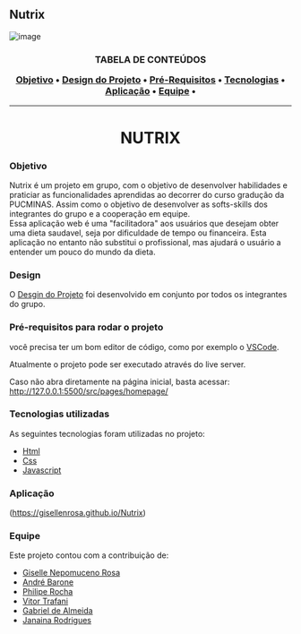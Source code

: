## Nutrix

<p align="center">

![image](https://user-images.githubusercontent.com/68014636/175835533-0139afbf-565b-4048-96a3-776b5b2d4abc.png)

</p>

<h3 align="center">TABELA DE CONTEÚDOS
<p align="center">
 <a href="#objetivo">Objetivo</a> •
 <a href="#design">Design do Projeto</a> •
 <a href="#pré-requisitos">Pré-Requisitos</a> •
 <a href="#tecnologias">Tecnologias</a> •
 <a href="#aplicação">Aplicação</a> •
 <a href="#equipe">Equipe</a> •
</p>
</h3>

<hr>

<h1 align="center">NUTRIX</h1>

### Objetivo

<p> Nutrix é um projeto em grupo, com o objetivo de desenvolver habilidades e praticiar  as funcionalidades aprendidas ao decorrer do curso gradução da PUCMINAS. Assim  como o objetivo de desenvolver as softs-skills dos integrantes do grupo e a cooperação em equipe.<br> Essa aplicação web é uma "facilitadora" aos usuários que desejam obter uma dieta saudavel, seja por dificuldade de tempo ou financeira. Esta aplicação no entanto não substitui o profissional, mas ajudará o usuário a entender um pouco do mundo da dieta.</p>

### Design

O [Desgin do Projeto](https://www.figma.com/file/XMPmcHGCRv0BggPEw3QrWw/) foi desenvolvido em conjunto por todos os integrantes do grupo.

### Pré-requisitos para rodar o projeto

você precisa ter um bom editor de código, como por exemplo o [VSCode](https://code.visualstudio.com/).

Atualmente o projeto pode ser executado através do live server.

Caso não abra diretamente na página inicial, basta acessar:
http://127.0.0.1:5500/src/pages/homepage/

### Tecnologias utilizadas

As seguintes tecnologias foram utilizadas no projeto:

- [Html](https://www.w3schools.com/TAgs/default.asp)
- [Css](https://www.w3schools.com/cssref/)
- [Javascript](https://www.w3schools.com/js/)


### Aplicação

(https://gisellenrosa.github.io/Nutrix)


### Equipe

Este projeto contou com a contribuição de:
<ul>
 <li><a href="https://www.linkedin.com/in/gisellenrosa/">Giselle Nepomuceno Rosa</a></li>
 <li><a href="https://github.com/Andre98B">André Barone</a></li>
 <li><a href="https://www.linkedin.com/in/philipe-rocha-0684021b2">Philipe Rocha</a></li>
 <li><a href="https://github.com/Trafani">Vitor Trafani</a></li>
 <li><a href="https://github.com/GabrieldeAlmeidaCarvalho">Gabriel de Almeida</a></li>
 <li><a href="https://github.com/Jandeoli77">Janaina Rodrigues</a></li>
</ul>

